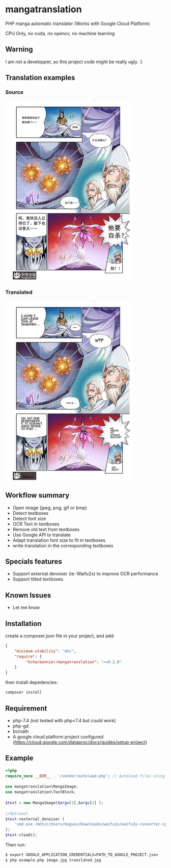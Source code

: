 # mangatranslation
PHP manga automatic translator (Works with Google Cloud Platform)

CPU Only, no cuda, no opencv, no machine learning

## Warning
I am not a developper, so this project code might be really ugly. :)

## Translation examples

### Source
![Source](images/0004.jpg "Source")

### Translated
![Translated](images/0004-translated.jpg "Translated")

## Workflow summary
* Open image (jpeg, png, gif or bmp)
* Detect textboxes
* Detect font size
* OCR Text in textboxes
* Remove old text from textboxes
* Use Google API to translate
* Adapt translation font size to fit in textboxes
* write translation in the corresponding textboxes

## Specials features
* Support external denoiser (ie: Waifu2x) to improve OCR performance
* Support tilted textboxes

## Known Issues
* Let me know

## Installation

create a composer.json file in your project, and add:

```json
{
    "minimum-stability": "dev",
    "require": {
         "hcharbonnier/mangatranslation": ">=0.2.0"
    }
}
```

then install depedencies:
```sh
composer install
```
## Requirement
* php-7.4 (not tested with php<7.4 but could work)
* php-gd
* bcmath
* A google cloud platform project configured
 (https://cloud.google.com/dataproc/docs/guides/setup-project)
## Example
```php
<?php
require_once __DIR__ . '/vendor/autoload.php'; // Autoload files using Composer autoload

use mangatranslation\MangaImage;
use mangatranslation\TextBlock;

$test = new MangaImage($argv[1],$argv[2] );

//Optional
$test->external_denoiser (
    'cmd.exe /mnt/c/Users/Hugues/Downloads/waifu2x/waifu2x-converter-cpp.exe --force-OpenCL --model-dir \'C:\Users\Hugues\Downloads\waifu2x\models_rgb\' --scale-ratio 2 --noise-level 1 -m noise-scale -i _DENOISERINPUTFILE_ -o _DENOISEROUTPUTFILE_'
);
$test->load();

```
Then run:
```sh
$ export GOOGLE_APPLICATION_CREDENTIALS=PATH_TO_GOOGLE_PROJECT.json
$ php example.php image.jpg translated.jpg
```
